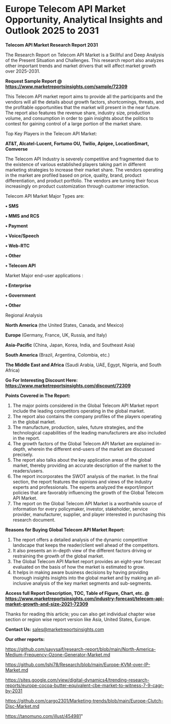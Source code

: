  # Europe Telecom API Market Opportunity, Analytical Insights and Outlook 2025 to 2031

<strong>Telecom API Market Research Report 2031</strong>

The Research Report on Telecom API Market is a Skillful and Deep Analysis of the Present Situation and Challenges. This research report also analyzes other important trends and market drivers that will affect market growth over 2025-2031.

<strong>Request Sample Report @ <a href=https://www.marketreportsinsights.com/sample/72309>https://www.marketreportsinsights.com/sample/72309</a></strong>

This Telecom API market report aims to provide all the participants and the vendors will all the details about growth factors, shortcomings, threats, and the profitable opportunities that the market will present in the near future. The report also features the revenue share, industry size, production volume, and consumption in order to gain insights about the politics to contest for gaining control of a large portion of the market share.

Top Key Players in the Telecom API Market:

<strong>AT&T, Alcatel-Lucent, Fortumo OU, Twilio, Apigee, LocationSmart, Comverse</strong>

The Telecom API Industry is severely competitive and fragmented due to the existence of various established players taking part in different marketing strategies to increase their market share. The vendors operating in the market are profiled based on price, quality, brand, product differentiation, and product portfolio. The vendors are turning their focus increasingly on product customization through customer interaction.

Telecom API Market Major Types are:

<strong>• SMS

• MMS and RCS

• Payment

• Voice/Speech

• Web-RTC

• Other

• Telecom API</strong>

Market Major end-user applications :

<strong>• Enterprise

• Government

• Other</strong>

Regional Analysis

</u><strong><b>North America</b></strong> (the United States, Canada, and Mexico)

<strong><b>Europe </b></strong>(Germany, France, UK, Russia, and Italy)

<strong><b>Asia-Pacific</b></strong> (China, Japan, Korea, India, and Southeast Asia)

<strong><b>South America</b></strong> (Brazil, Argentina, Colombia, etc.)

<strong><b>The Middle East and Africa</b></strong> (Saudi Arabia, UAE, Egypt, Nigeria, and South Africa)

<strong>Go For Interesting Discount Here: <a href=https://www.marketreportsinsights.com/discount/72309>https://www.marketreportsinsights.com/discount/72309</a></strong>

<strong>Points Covered in The Report:</strong>
<ol>
  <li>The major points considered in the Global Telecom API Market report include the leading competitors operating in the global market.</li>
  <li>The report also contains the company profiles of the players operating in the global market.</li>
  <li>The manufacture, production, sales, future strategies, and the technological capabilities of the leading manufacturers are also included in the report.</li>
  <li>The growth factors of the Global Telecom API Market are explained in-depth, wherein the different end-users of the market are discussed precisely.</li>
  <li>The report also talks about the key application areas of the global market, thereby providing an accurate description of the market to the readers/users.</li>
  <li>The report incorporates the SWOT analysis of the market. In the final section, the report features the opinions and views of the industry experts and professionals. The experts analyzed the export/import policies that are favorably influencing the growth of the Global Telecom API Market.</li>
  <li>The report on the Global Telecom API Market is a worthwhile source of information for every policymaker, investor, stakeholder, service provider, manufacturer, supplier, and player interested in purchasing this research document.</li>
</ol>
<strong>Reasons for Buying Global Telecom API Market Report:</strong>

<ol>
  <li>The report offers a detailed analysis of the dynamic competitive landscape that keeps the reader/client well ahead of the competitors.</li>
  <li>It also presents an in-depth view of the different factors driving or restraining the growth of the global market.</li>
  <li>The Global Telecom API Market report provides an eight-year forecast evaluated on the basis of how the market is estimated to grow.</li>
  <li>It helps in making aware business decisions by having providing thorough insights insights into the global market and by making an all-inclusive analysis of the key market segments and sub-segments.</li>
</ol>
<strong>Access full Report Description, TOC, Table of Figure, Chart, etc. @ <a href=https://www.marketreportsinsights.com/industry-forecast/telecom-api-market-growth-and-size-2021-72309>https://www.marketreportsinsights.com/industry-forecast/telecom-api-market-growth-and-size-2021-72309</a></strong>


Thanks for reading this article; you can also get individual chapter wise section or region wise report version like Asia, United States, Europe.

<strong>Contact Us:</strong>
sales@marketreportsinsights.com

<strong>Our other reports:</strong>

<a href=https://github.com/sayysaif/research-report/blob/main/North-America-Medium-Frequency-Ozone-Generator-Market.md>https://github.com/sayysaif/research-report/blob/main/North-America-Medium-Frequency-Ozone-Generator-Market.md</a>

<a href=https://github.com/Ishi78/Research/blob/main/Europe-KVM-over-IP-Market.md>https://github.com/Ishi78/Research/blob/main/Europe-KVM-over-IP-Market.md</a>

<a href=https://sites.google.com/view/digital-dynamics4/trending-research-reports/europe-cocoa-butter-equivalent-cbe-market-to-witness-7-9-cagr-by-2031>https://sites.google.com/view/digital-dynamics4/trending-research-reports/europe-cocoa-butter-equivalent-cbe-market-to-witness-7-9-cagr-by-2031</a>

<a href=https://github.com/cargo2301/Marketing-trends/blob/main/Europe-Clutch-Disc-Market.md>https://github.com/cargo2301/Marketing-trends/blob/main/Europe-Clutch-Disc-Market.md</a>

<a href=https://tanomuno.com/illust/454981>https://tanomuno.com/illust/454981</a>"
